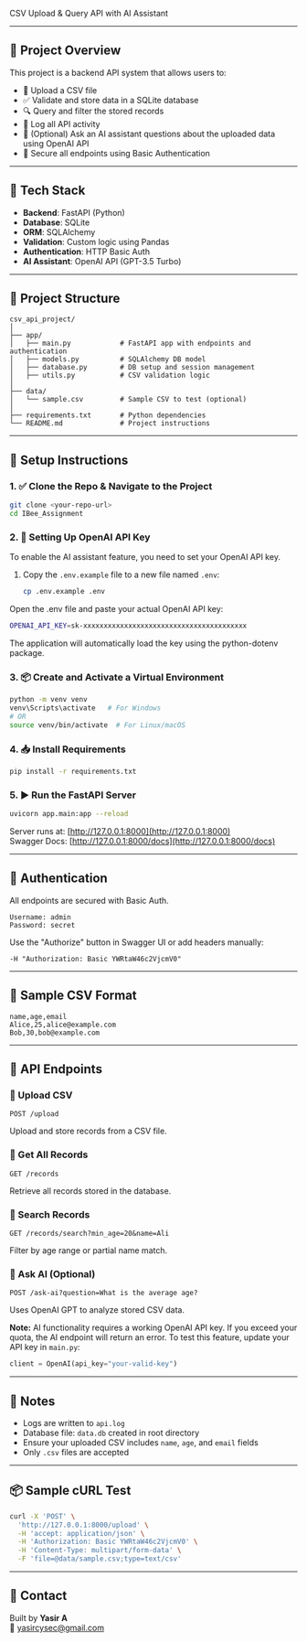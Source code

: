 CSV Upload & Query API with AI Assistant

---

## 📌 Project Overview
This project is a backend API system that allows users to:

- 📁 Upload a CSV file
- ✅ Validate and store data in a SQLite database
- 🔍 Query and filter the stored records
- 📄 Log all API activity
- 🤖 (Optional) Ask an AI assistant questions about the uploaded data using OpenAI API
- 🔐 Secure all endpoints using Basic Authentication

---

## 🚀 Tech Stack
- **Backend**: FastAPI (Python)
- **Database**: SQLite
- **ORM**: SQLAlchemy
- **Validation**: Custom logic using Pandas
- **Authentication**: HTTP Basic Auth
- **AI Assistant**: OpenAI API (GPT-3.5 Turbo)

---

## 📂 Project Structure
```
csv_api_project/
│
├── app/
│   ├── main.py            # FastAPI app with endpoints and authentication
│   ├── models.py          # SQLAlchemy DB model
│   ├── database.py        # DB setup and session management
│   ├── utils.py           # CSV validation logic
│
├── data/
│   └── sample.csv         # Sample CSV to test (optional)
│
├── requirements.txt       # Python dependencies
└── README.md              # Project instructions
```

---

## 🔧 Setup Instructions

### 1. ✅ Clone the Repo & Navigate to the Project
```bash
git clone <your-repo-url>
cd IBee_Assignment
```
### 2. 🔐 Setting Up OpenAI API Key

To enable the AI assistant feature, you need to set your OpenAI API key.

1. Copy the `.env.example` file to a new file named `.env`:
   ```bash
   cp .env.example .env
Open the .env file and paste your actual OpenAI API key:
```bash
OPENAI_API_KEY=sk-xxxxxxxxxxxxxxxxxxxxxxxxxxxxxxxxxxxxxxxx
```
The application will automatically load the key using the python-dotenv package.

### 3. 📦 Create and Activate a Virtual Environment
```bash
python -m venv venv
venv\Scripts\activate   # For Windows
# OR
source venv/bin/activate  # For Linux/macOS
```

### 4. 📥 Install Requirements
```bash
pip install -r requirements.txt
```

### 5. ▶️ Run the FastAPI Server
```bash
uvicorn app.main:app --reload
```

Server runs at: [http://127.0.0.1:8000](http://127.0.0.1:8000)  
Swagger Docs: [http://127.0.0.1:8000/docs](http://127.0.0.1:8000/docs)

---

## 🔐 Authentication
All endpoints are secured with Basic Auth.
```
Username: admin
Password: secret
```
Use the "Authorize" button in Swagger UI or add headers manually:
```
-H "Authorization: Basic YWRtaW46c2VjcmV0"
```

---

## 📁 Sample CSV Format
```
name,age,email
Alice,25,alice@example.com
Bob,30,bob@example.com
```

---

## 🧪 API Endpoints

### 🔹 Upload CSV
```http
POST /upload
```
Upload and store records from a CSV file.

### 🔹 Get All Records
```http
GET /records
```
Retrieve all records stored in the database.

### 🔹 Search Records
```http
GET /records/search?min_age=20&name=Ali
```
Filter by age range or partial name match.

### 🔹 Ask AI (Optional)
```http
POST /ask-ai?question=What is the average age?
```
Uses OpenAI GPT to analyze stored CSV data.

**Note:** AI functionality requires a working OpenAI API key. If you exceed your quota, the AI endpoint will return an error. To test this feature, update your API key in `main.py`:
```python
client = OpenAI(api_key="your-valid-key")
```

---

## 📝 Notes
- Logs are written to `api.log`
- Database file: `data.db` created in root directory
- Ensure your uploaded CSV includes `name`, `age`, and `email` fields
- Only `.csv` files are accepted

---

## 📦 Sample cURL Test
```bash
curl -X 'POST' \
  'http://127.0.0.1:8000/upload' \
  -H 'accept: application/json' \
  -H 'Authorization: Basic YWRtaW46c2VjcmV0' \
  -H 'Content-Type: multipart/form-data' \
  -F 'file=@data/sample.csv;type=text/csv'
```

---


## 📧 Contact
Built by **Yasir A**  
📩 yasircysec@gmail.com  

